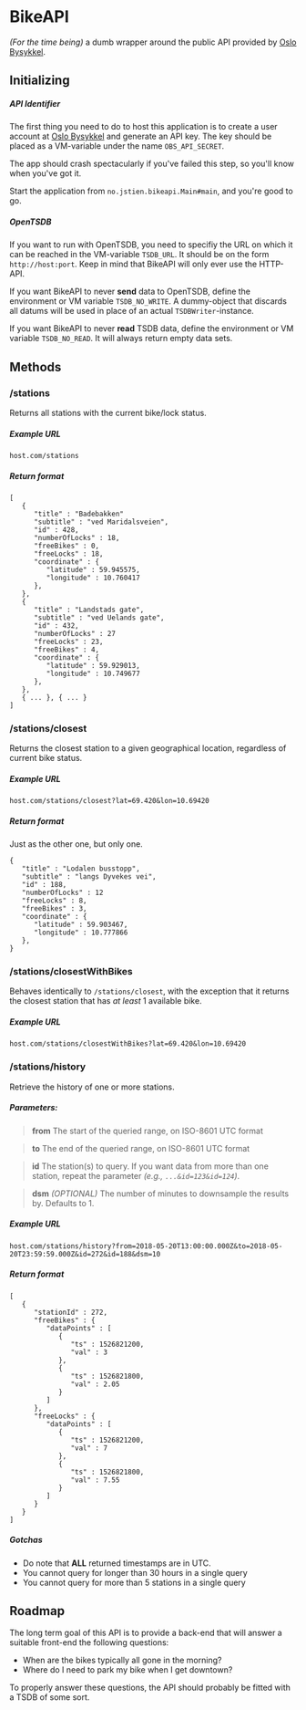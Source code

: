 # BikeAPI

_(For the time being)_ a dumb wrapper around the public API provided by
[Oslo Bysykkel](https://developer.oslobysykkel.no).


## Initializing
##### API Identifier
The first thing you need to do to host this application is to create a
user account at [Oslo Bysykkel](https://developer.oslobysykkel.no) and
generate an API key. The key should be placed as a VM-variable
under the name `OBS_API_SECRET`.

The app should crash spectacularly if you've failed this step, so you'll know
when you've got it.

Start the application from `no.jstien.bikeapi.Main#main`, and you're good to
go.

##### OpenTSDB
If you want to run with OpenTSDB, you need to specifiy the URL on which it can
be reached in the VM-variable `TSDB_URL`. It should be on the form
`http://host:port`. Keep in mind that BikeAPI will only ever use the HTTP-API.

If you want BikeAPI to never **send** data to OpenTSDB, define the environment
or VM variable `TSDB_NO_WRITE`. A dummy-object that discards all datums will
be used in place of an actual `TSDBWriter`-instance.

If you want BikeAPI to never **read** TSDB data, define the environment or VM
variable `TSDB_NO_READ`. It will always return empty data sets.

## Methods
### /stations
Returns all stations with the current bike/lock status.

##### Example URL
`host.com/stations`

##### Return format
```
[
   {
      "title" : "Badebakken"
      "subtitle" : "ved Maridalsveien",
      "id" : 428,
      "numberOfLocks" : 18,
      "freeBikes" : 0,
      "freeLocks" : 18,
      "coordinate" : {
         "latitude" : 59.945575,
         "longitude" : 10.760417
      },
   },
   {
      "title" : "Landstads gate",
      "subtitle" : "ved Uelands gate",
      "id" : 432,
      "numberOfLocks" : 27
      "freeLocks" : 23,
      "freeBikes" : 4,
      "coordinate" : {
         "latitude" : 59.929013,
         "longitude" : 10.749677
      },
   },
   { ... }, { ... }
]
```

### /stations/closest
Returns the closest station to a given geographical location, regardless of
current bike status.

##### Example URL
`host.com/stations/closest?lat=69.420&lon=10.69420`

##### Return format
Just as the other one, but only one.
```
{
   "title" : "Lodalen busstopp",
   "subtitle" : "langs Dyvekes vei",
   "id" : 188,
   "numberOfLocks" : 12
   "freeLocks" : 8,
   "freeBikes" : 3,
   "coordinate" : {
      "latitude" : 59.903467,
      "longitude" : 10.777866
   },
}
```

### /stations/closestWithBikes
Behaves identically to `/stations/closest`, with the exception that it returns
the closest station that has *at least* 1 available bike.

##### Example URL
`host.com/stations/closestWithBikes?lat=69.420&lon=10.69420`


### /stations/history
Retrieve the history of one or more stations.

##### Parameters:
> **from**
> The start of the queried range, on ISO-8601 UTC format

> **to**
> The end of the queried range, on ISO-8601 UTC format

> **id**
> The station(s) to query. If you want data from more than one station,
> repeat the parameter *(e.g., `...&id=123&id=124`)*.

> **dsm** *(OPTIONAL)*
> The number of minutes to downsample the results by. Defaults to 1.

##### Example URL

`host.com/stations/history?from=2018-05-20T13:00:00.000Z&to=2018-05-20T23:59:59.000Z&id=272&id=188&dsm=10`

##### Return format
```
[
   {
      "stationId" : 272,
      "freeBikes" : {
         "dataPoints" : [
            {
               "ts" : 1526821200,
               "val" : 3
            },
            {
               "ts" : 1526821800,
               "val" : 2.05
            }
         ]
      },
      "freeLocks" : {
         "dataPoints" : [
            {
               "ts" : 1526821200,
               "val" : 7
            },
            {
               "ts" : 1526821800,
               "val" : 7.55
            }
         ]
      }
   }
]
```

##### Gotchas
 - Do note that **ALL** returned timestamps are in UTC.
 - You cannot query for longer than 30 hours in a single query
 - You cannot query for more than 5 stations in a single query

## Roadmap
The long term goal of this API is to provide a back-end that will answer a suitable
front-end the following questions:

 - When are the bikes typically all gone in the morning?
 - Where do I need to park my bike when I get downtown?

To properly answer these questions, the API should probably be fitted with a
TSDB of some sort.
